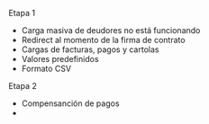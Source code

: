 Etapa 1

- Carga masiva de deudores no está funcionando
- Redirect al momento de la firma de contrato
- Cargas de facturas, pagos y cartolas
- Valores predefinidos
- Formato CSV

Etapa 2

- Compensanción de pagos
-
